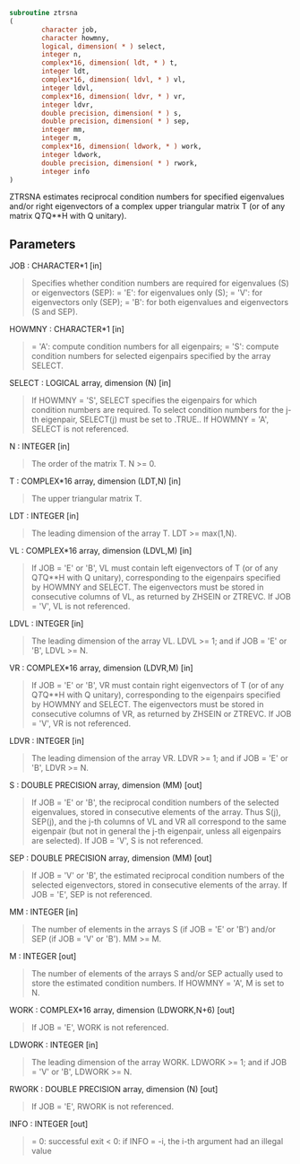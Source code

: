 ```fortran
subroutine ztrsna
(
        character job,
        character howmny,
        logical, dimension( * ) select,
        integer n,
        complex*16, dimension( ldt, * ) t,
        integer ldt,
        complex*16, dimension( ldvl, * ) vl,
        integer ldvl,
        complex*16, dimension( ldvr, * ) vr,
        integer ldvr,
        double precision, dimension( * ) s,
        double precision, dimension( * ) sep,
        integer mm,
        integer m,
        complex*16, dimension( ldwork, * ) work,
        integer ldwork,
        double precision, dimension( * ) rwork,
        integer info
)
```

ZTRSNA estimates reciprocal condition numbers for specified
eigenvalues and/or right eigenvectors of a complex upper triangular
matrix T (or of any matrix Q*T*Q**H with Q unitary).

## Parameters
JOB : CHARACTER*1 [in]
> Specifies whether condition numbers are required for
> eigenvalues (S) or eigenvectors (SEP):
> = 'E': for eigenvalues only (S);
> = 'V': for eigenvectors only (SEP);
> = 'B': for both eigenvalues and eigenvectors (S and SEP).

HOWMNY : CHARACTER*1 [in]
> = 'A': compute condition numbers for all eigenpairs;
> = 'S': compute condition numbers for selected eigenpairs
> specified by the array SELECT.

SELECT : LOGICAL array, dimension (N) [in]
> If HOWMNY = 'S', SELECT specifies the eigenpairs for which
> condition numbers are required. To select condition numbers
> for the j-th eigenpair, SELECT(j) must be set to .TRUE..
> If HOWMNY = 'A', SELECT is not referenced.

N : INTEGER [in]
> The order of the matrix T. N >= 0.

T : COMPLEX*16 array, dimension (LDT,N) [in]
> The upper triangular matrix T.

LDT : INTEGER [in]
> The leading dimension of the array T. LDT >= max(1,N).

VL : COMPLEX*16 array, dimension (LDVL,M) [in]
> If JOB = 'E' or 'B', VL must contain left eigenvectors of T
> (or of any Q*T*Q**H with Q unitary), corresponding to the
> eigenpairs specified by HOWMNY and SELECT. The eigenvectors
> must be stored in consecutive columns of VL, as returned by
> ZHSEIN or ZTREVC.
> If JOB = 'V', VL is not referenced.

LDVL : INTEGER [in]
> The leading dimension of the array VL.
> LDVL >= 1; and if JOB = 'E' or 'B', LDVL >= N.

VR : COMPLEX*16 array, dimension (LDVR,M) [in]
> If JOB = 'E' or 'B', VR must contain right eigenvectors of T
> (or of any Q*T*Q**H with Q unitary), corresponding to the
> eigenpairs specified by HOWMNY and SELECT. The eigenvectors
> must be stored in consecutive columns of VR, as returned by
> ZHSEIN or ZTREVC.
> If JOB = 'V', VR is not referenced.

LDVR : INTEGER [in]
> The leading dimension of the array VR.
> LDVR >= 1; and if JOB = 'E' or 'B', LDVR >= N.

S : DOUBLE PRECISION array, dimension (MM) [out]
> If JOB = 'E' or 'B', the reciprocal condition numbers of the
> selected eigenvalues, stored in consecutive elements of the
> array. Thus S(j), SEP(j), and the j-th columns of VL and VR
> all correspond to the same eigenpair (but not in general the
> j-th eigenpair, unless all eigenpairs are selected).
> If JOB = 'V', S is not referenced.

SEP : DOUBLE PRECISION array, dimension (MM) [out]
> If JOB = 'V' or 'B', the estimated reciprocal condition
> numbers of the selected eigenvectors, stored in consecutive
> elements of the array.
> If JOB = 'E', SEP is not referenced.

MM : INTEGER [in]
> The number of elements in the arrays S (if JOB = 'E' or 'B')
> and/or SEP (if JOB = 'V' or 'B'). MM >= M.

M : INTEGER [out]
> The number of elements of the arrays S and/or SEP actually
> used to store the estimated condition numbers.
> If HOWMNY = 'A', M is set to N.

WORK : COMPLEX*16 array, dimension (LDWORK,N+6) [out]
> If JOB = 'E', WORK is not referenced.

LDWORK : INTEGER [in]
> The leading dimension of the array WORK.
> LDWORK >= 1; and if JOB = 'V' or 'B', LDWORK >= N.

RWORK : DOUBLE PRECISION array, dimension (N) [out]
> If JOB = 'E', RWORK is not referenced.

INFO : INTEGER [out]
> = 0: successful exit
> < 0: if INFO = -i, the i-th argument had an illegal value
